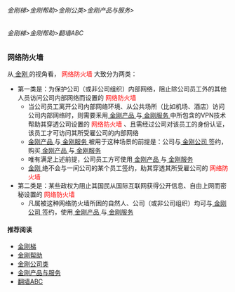 ###### 金刚梯>金刚帮助>金刚公类>金刚产品与服务>
###### 金刚梯>金刚帮助>翻墙ABC


### 网络防火墙
从[ 金刚 ](https://github.com/a2zitpro/web/blob/master/a2zitpro.md)的视角看，<font color="Red"> 网络防火墙 </font>大致分为两类：
- 第一类是：为保护公司（或非公司组织）内部网络，阻止除公司员工外的其他人员访问公司内部网络而设置的<font color="Red"> 网络防火墙 </font>
  - 当公司员工离开公司内部网络环境、从公共场所（比如机场、酒店）访问公司内部网络时，则需要釆用[ 金刚产品 ](https://github.com/a2zitpro/web/blob/master/list_kkproducts.md)与[ 金刚服务 ](https://github.com/a2zitpro/web/blob/master/kkservices.md)中所包含的VPN技术帮助其穿透公司设置的<font color="Red"> 网络防火墙 </font>、且需经过公司对该员工的身份认证，该员工才可访问其所受雇公司的内部网络
  - [ 金刚产品 ](https://github.com/a2zitpro/web/blob/master/list_kkproducts.md)与[ 金刚服务 ](https://github.com/a2zitpro/web/blob/master/kkservices.md)被用于这种场景的前提是：公司与[ 金刚公司 ](https://github.com/a2zitpro/web/blob/master/a2zitpro.md)签约，购买[ 金刚产品 ](https://github.com/a2zitpro/web/blob/master/list_kkproducts.md)与[ 金刚服务 ](https://github.com/a2zitpro/web/blob/master/kkservices.md)
  - 唯有满足上述前提，公司员工方可使用[ 金刚产品 ](https://github.com/a2zitpro/web/blob/master/list_kkproducts.md)与[ 金刚服务 ](https://github.com/a2zitpro/web/blob/master/kkservices.md)
  - [ 金刚 ](https://github.com/a2zitpro/web/blob/master/a2zitpro.md)绝不会与一间公司的某个员工签约，助其穿透其所受雇公司的<font color="Red"> 网络防火墙 </font> <br>
- 第二类是：某些政权为阻止其国民从国际互联网获得公开信息、自由上网而密秘设置的<font color="Red"> 网络防火墙 </font>
  - 凡属被这种网络防火墙所困的自然人、公司（或非公司组织）均可与[ 金刚公司 ](https://github.com/a2zitpro/web/blob/master/a2zitpro.md)签约，使用[ 金刚产品 ](https://github.com/a2zitpro/web/blob/master/list_kkproducts.md)与[ 金刚服务 ](https://github.com/a2zitpro/web/blob/master/kkservices.md)

#### 推荐阅读
- [金刚梯](https://github.com/a2zitpro/web/blob/master/dlb.md)
- [金刚帮助](https://github.com/a2zitpro/web/blob/master/list_helpkkvpn.md)
- [金刚公司类](https://github.com/a2zitpro/web/blob/master/list_a2zitpro.md)
- [金刚产品与服务](https://github.com/a2zitpro/web/blob/master/list_kkproducts&services.md)
- [翻墙ABC](https://github.com/a2zitpro/web/blob/master/list_abcofvpn.md)
